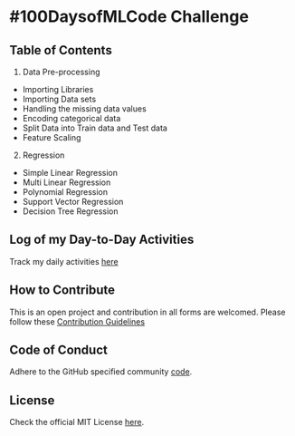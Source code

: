 # #100DaysofMLCode Challenge

## Table of Contents

1. Data Pre-processing
  * Importing Libraries
  * Importing Data sets
  * Handling the missing data values
  * Encoding categorical data
  * Split Data into Train data and Test data
  * Feature Scaling
  
2. Regression
 * Simple Linear Regression
 * Multi Linear Regression
 * Polynomial Regression
 * Support Vector Regression
 * Decision Tree Regression

## Log of my Day-to-Day Activities

Track my daily activities [here](100Days_Log.md)

## How to Contribute

This is an open project and contribution in all forms are welcomed.
Please follow these [Contribution Guidelines](CONTRIBUTING.md)

## Code of Conduct

Adhere to the GitHub specified community [code](CODE_OF_CONDUCT.md).

## License

Check the official MIT License [here](LICENSE).
